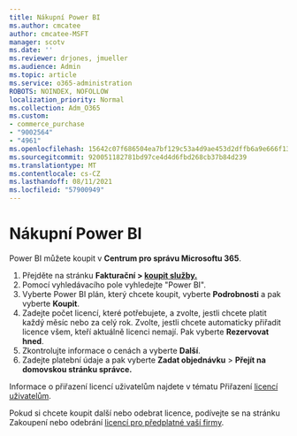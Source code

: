 ```yaml
---
title: Nákupní Power BI
ms.author: cmcatee
author: cmcatee-MSFT
manager: scotv
ms.date: ''
ms.reviewer: drjones, jmueller
ms.audience: Admin
ms.topic: article
ms.service: o365-administration
ROBOTS: NOINDEX, NOFOLLOW
localization_priority: Normal
ms.collection: Adm_O365
ms.custom:
- commerce_purchase
- "9002564"
- "4961"
ms.openlocfilehash: 15642c07f686504ea7bf129c53a4d9ae453d2dffb6a9e666f1312ed35acf9c16
ms.sourcegitcommit: 920051182781bd97ce4d4d6fbd268cb37b84d239
ms.translationtype: MT
ms.contentlocale: cs-CZ
ms.lasthandoff: 08/11/2021
ms.locfileid: "57900949"
---
```

# <a name="purchase-power-bi"></a>Nákupní Power BI

Power BI můžete koupit v **Centrum pro správu Microsoftu 365**.

1. Přejděte na stránku **Fakturační > [koupit služby.](https://go.microsoft.com/fwlink/p/?linkid=868433)**
2. Pomocí vyhledávacího pole vyhledejte "Power BI".
3. Vyberte Power BI plán, který chcete koupit, vyberte **Podrobnosti** a pak vyberte **Koupit**.
4. Zadejte počet licencí, které potřebujete, a zvolte, jestli chcete platit každý měsíc nebo za celý rok. Zvolte, jestli chcete automaticky přiřadit licence všem, kteří aktuálně licenci nemají. Pak vyberte **Rezervovat hned**.
5. Zkontrolujte informace o cenách a vyberte **Další**.
6. Zadejte platební údaje a pak vyberte **Zadat objednávku**  >  **Přejít na domovskou stránku správce.**

Informace o přiřazení licencí uživatelům najdete v tématu Přiřazení [licencí uživatelům](https://docs.microsoft.com/microsoft-365/admin/manage/assign-licenses-to-users).

Pokud si chcete koupit další nebo odebrat licence, podívejte se na stránku Zakoupení nebo odebrání [licencí pro předplatné vaší firmy](https://docs.microsoft.com/microsoft-365/commerce/licenses/buy-licenses).